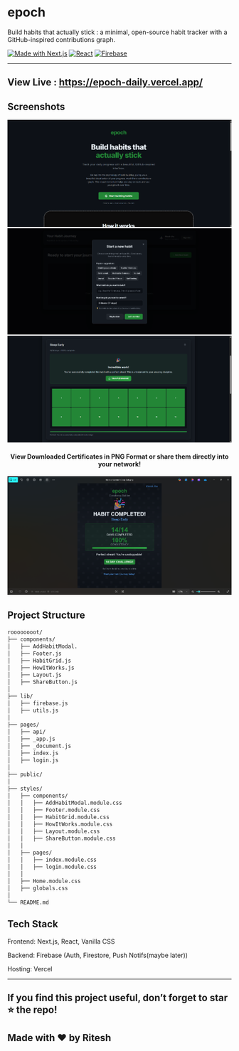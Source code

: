 # epoch

 Build habits that actually stick : a minimal, open-source habit tracker with a GitHub-inspired contributions graph.

[![Made with Next.js](https://img.shields.io/badge/Made%20with-Next.js-black?logo=next.js)](https://nextjs.org/)
[![React](https://img.shields.io/badge/Frontend-React-61DAFB?logo=react&logoColor=white)](https://react.dev/)
[![Firebase](https://img.shields.io/badge/Backend-Firebase-orange?logo=firebase)](https://firebase.google.com/)

---

## View Live : https://epoch-daily.vercel.app/

## Screenshots

<p align="center">
  <img src="./public/screenshots/1.png" width="600" alt="Screenshot 1"/>
  <br/>
  <img src="./public/screenshots/4.png" width="600" alt="Screenshot 4"/>
  <br/>
  <img src="./public/screenshots/6.png" width="600" alt="Screenshot 6"/>
  <br/>
</p>


<h4 align="center">View Downloaded Certificates in PNG Format or share them directly into your network! </h4>

<p align="center">
  <img src="./public/screenshots/8.png" width="600" alt="Screenshot 8"/>
</p>

## Project Structure

```
roooooooot/
├── components/
│   ├── AddHabitModal.
│   ├── Footer.js
│   ├── HabitGrid.js
│   ├── HowItWorks.js
│   ├── Layout.js
│   ├── ShareButton.js
│
├── lib/
│   ├── firebase.js
│   ├── utils.js
│
├── pages/
│   ├── api/
│   ├── _app.js
│   ├── _document.js
│   ├── index.js
│   ├── login.js
│
├── public/
│
├── styles/
│   ├── components/
│   │   ├── AddHabitModal.module.css
│   │   ├── Footer.module.css
│   │   ├── HabitGrid.module.css
│   │   ├── HowItWorks.module.css
│   │   ├── Layout.module.css
│   │   ├── ShareButton.module.css
│   │
│   ├── pages/
│   │   ├── index.module.css
│   │   ├── login.module.css
│   │
│   ├── Home.module.css
│   ├── globals.css
│
└── README.md  

```

## Tech Stack

Frontend: Next.js, React, Vanilla CSS

Backend: Firebase (Auth, Firestore, Push Notifs(maybe later))

Hosting: Vercel

---

## If you find this project useful, don’t forget to star ⭐ the repo!

## Made with ❤️ by Ritesh
